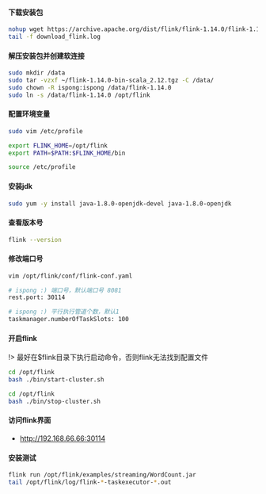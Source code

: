 #### 下载安装包

```bash
nohup wget https://archive.apache.org/dist/flink/flink-1.14.0/flink-1.14.0-bin-scala_2.12.tgz >> download_flink.log 2>&1 &
tail -f download_flink.log
```

#### 解压安装包并创建软连接

```bash
sudo mkdir /data
sudo tar -vzxf ~/flink-1.14.0-bin-scala_2.12.tgz -C /data/
sudo chown -R ispong:ispong /data/flink-1.14.0
sudo ln -s /data/flink-1.14.0 /opt/flink  
```

#### 配置环境变量

```bash
sudo vim /etc/profile
```

```bash
export FLINK_HOME=/opt/flink
export PATH=$PATH:$FLINK_HOME/bin 
```

```bash
source /etc/profile
```

#### 安装jdk

```bash
sudo yum -y install java-1.8.0-openjdk-devel java-1.8.0-openjdk
```

#### 查看版本号

```bash
flink --version
```

#### 修改端口号

```bash
vim /opt/flink/conf/flink-conf.yaml
```

```bash
# ispong :) 端口号，默认端口号 8081
rest.port: 30114

# ispong :) 平行执行管道个数，默认1
taskmanager.numberOfTaskSlots: 100
```

#### 开启flink

!> 最好在$flink目录下执行启动命令，否则flink无法找到配置文件

```bash
cd /opt/flink
bash ./bin/start-cluster.sh
```

```bash
cd /opt/flink
bash ./bin/stop-cluster.sh
```

#### 访问flink界面

- http://192.168.66.66:30114

#### 安装测试

```bash
flink run /opt/flink/examples/streaming/WordCount.jar
tail /opt/flink/log/flink-*-taskexecutor-*.out
```
